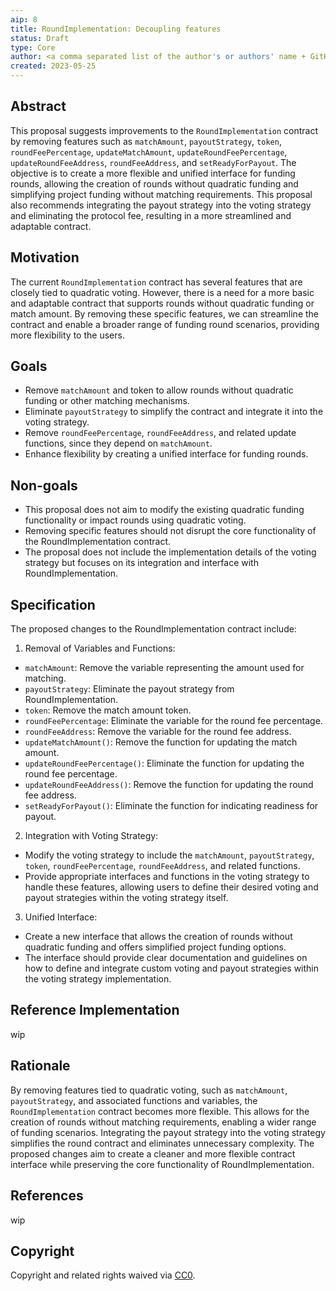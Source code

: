 ```yaml
---
aip: 8
title: RoundImplementation: Decoupling features
status: Draft
type: Core
author: <a comma separated list of the author's or authors' name + GitHub username (in parenthesis), or name and email (in angle brackets).  Example, FirstName LastName (@GitHubUsername), FirstName LastName <foo@bar.com>, FirstName (@GitHubUsername) and GitHubUsername (@GitHubUsername)>
created: 2023-05-25
---
```


## Abstract

This proposal suggests improvements to the `RoundImplementation` contract by removing features such as `matchAmount`, `payoutStrategy`, `token`, `roundFeePercentage`, `updateMatchAmount`, `updateRoundFeePercentage`, `updateRoundFeeAddress`, `roundFeeAddress`, and `setReadyForPayout`. The objective is to create a more flexible and unified interface for funding rounds, allowing the creation of rounds without quadratic funding and simplifying project funding without matching requirements. This proposal also recommends integrating the payout strategy into the voting strategy and eliminating the protocol fee, resulting in a more streamlined and adaptable contract.

## Motivation

The current `RoundImplementation` contract has several features that are closely tied to quadratic voting. However, there is a need for a more basic and adaptable contract that supports rounds without quadratic funding or match amount. By removing these specific features, we can streamline the contract and enable a broader range of funding round scenarios, providing more flexibility to the users.

## Goals

- Remove `matchAmount` and token to allow rounds without quadratic funding or other matching mechanisms.
- Eliminate `payoutStrategy` to simplify the contract and integrate it into the voting strategy.
- Remove `roundFeePercentage`, `roundFeeAddress`, and related update functions, since they depend on `matchAmount`.
- Enhance flexibility by creating a unified interface for funding rounds.

## Non-goals

- This proposal does not aim to modify the existing quadratic funding functionality or impact rounds using quadratic voting.
- Removing specific features should not disrupt the core functionality of the RoundImplementation contract.
- The proposal does not include the implementation details of the voting strategy but focuses on its integration and interface with RoundImplementation.

## Specification

The proposed changes to the RoundImplementation contract include:

1. Removal of Variables and Functions:

- `matchAmount`: Remove the variable representing the amount used for matching.
- `payoutStrategy`: Eliminate the payout strategy from RoundImplementation.
- `token`: Remove the match amount token.
- `roundFeePercentage`: Eliminate the variable for the round fee percentage.
- `roundFeeAddress`: Remove the variable for the round fee address.
- `updateMatchAmount()`: Remove the function for updating the match amount.
- `updateRoundFeePercentage()`: Eliminate the function for updating the round fee percentage.
- `updateRoundFeeAddress()`: Remove the function for updating the round fee address.
- `setReadyForPayout()`: Eliminate the function for indicating readiness for payout.

2. Integration with Voting Strategy:

- Modify the voting strategy to include the `matchAmount`, `payoutStrategy`, `token`, `roundFeePercentage`, `roundFeeAddress`, and related functions.
- Provide appropriate interfaces and functions in the voting strategy to handle these features, allowing users to define their desired voting and payout strategies within the voting strategy itself.

3. Unified Interface:

- Create a new interface that allows the creation of rounds without quadratic funding and offers simplified project funding options.
- The interface should provide clear documentation and guidelines on how to define and integrate custom voting and payout strategies within the voting strategy implementation.

## Reference Implementation
wip
<!--
This section is optional.

The Reference Implementation section should include a minimal implementation
that assists in understanding or implementing this specification. It should
not include project build files. The reference implementation is not
a replacement for the Specification section, and the proposal should still be
understandable without it. If the reference implementation is too large to
reasonably be included inline, then consider adding it as one or more files in
`../assets/aip-####/`. External links will not be allowed.

TODO: Remove this comment before submitting
-->

## Rationale

By removing features tied to quadratic voting, such as `matchAmount`, `payoutStrategy`, and associated functions and variables, the `RoundImplementation` contract becomes more flexible. This allows for the creation of rounds without matching requirements, enabling a wider range of funding scenarios. Integrating the payout strategy into the voting strategy simplifies the round contract and eliminates unnecessary complexity. The proposed changes aim to create a cleaner and more flexible contract interface while preserving the core functionality of RoundImplementation.

## References
wip
<!--
This section is optional. 

If applicable, provide a list of any relevant sources and citations used
elsewhere in this AIP:

    A list of relevant links like for this proposal

    - [forum discussion](discordlink)
    - [tests](githublink)
    - [proposalCode](githublink)

TODO: Remove this comment before submitting
-->

## Copyright

Copyright and related rights waived via [CC0](../LICENSE.md).
